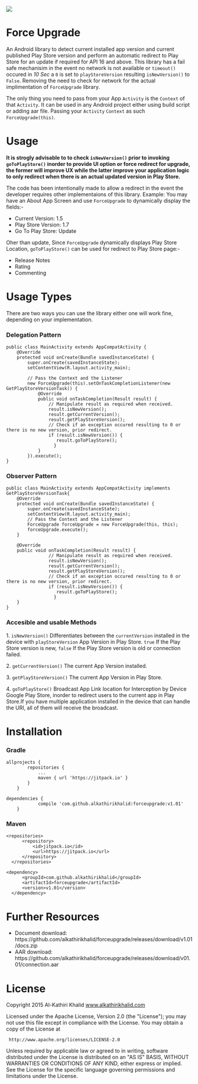 [![](https://jitpack.io/v/alkathirikhalid/forceupgrade.svg)](https://jitpack.io/#alkathirikhalid/forceupgrade)

# Force Upgrade
An Android library to detect current installed app version and current published Play Store version and perform an automatic redirect to Play Store for an update if required for API 16 and above. This library has a fail safe mechanisim in the event no network is not available or <code>timeout()</code> occured in <i>10 Sec</i> a <code>0</code> is set to <code>playStoreVersion</code> resulting <code>isNewVersion()</code> to <code>False</code>. Removing the need to check for network for the actual implimentation of <code>ForceUpgrade</code> library.

The only thing you need to pass from your App <code>Activity</code> is the <code>Context</code> of that <code>Activity</code>. It can be used in any Android project either using build script or adding aar file.
Passing your <code>Activity</code> <code>Context</code> as such <code>ForceUpgrade(this)</code>.

# Usage
<strong>It is strogly advisable to to check <code>isNewVersion()</code> prior to invoking <code>goToPlayStore()</code> inorder to provide UI option or force redirect for upgrade, the former will improve UX while the latter improve your application logic to only redirect when there is an actual updated version in Play Store.</strong>

The code has been intentionally made to allow a redirect in the event the developer requires other implementaions of this library. Example:
You may have an About App Screen and use <code>ForceUpgrade</code> to dynamically display the fields:-
<ul>
<li>Current Version: 1.5</li>
<li>Play Store Version: 1.7</li>
<li>Go To Play Store: Update</li>
</ul>
Oher than update, Since <code>ForceUpgrade</code> dynamically displays Play Store Location, <code>goToPlayStore()</code> can be used for redirect to Play Store page:-
<ul>
<li>Release Notes</li>
<li>Rating</li>
<li>Commenting</li>
</ul>

# Usage Types
There are two ways you can use the library either one will work fine, depending on your implementation.

### Delegation Pattern

```
public class MainActivity extends AppCompatActivity {
    @Override
    protected void onCreate(Bundle savedInstanceState) {
        super.onCreate(savedInstanceState);
        setContentView(R.layout.activity_main);
		
		// Pass the Context and the Listener
        new ForceUpgrade(this).setOnTaskCompletionListener(new GetPlayStoreVersionTask() {
            @Override
            public void onTaskCompletion(Result result) {
				// Manipulate result as required when received.
                result.isNewVersion();
                result.getCurrentVersion();
                result.getPlayStoreVersion();
				// Check if an exception occured resulting to 0 or there is no new version, prior redirect.
                if (result.isNewVersion()) {
                   result.goToPlayStore();
                  }
            }
        }).execute();
}
```
### Observer Pattern

```
public class MainActivity extends AppCompatActivity implements GetPlayStoreVersionTask{
    @Override
    protected void onCreate(Bundle savedInstanceState) {
        super.onCreate(savedInstanceState);
        setContentView(R.layout.activity_main);
		// Pass the Context and the Listener
        ForceUpgrade forceUpgrade = new ForceUpgrade(this, this);
        forceUpgrade.execute();
    }

    @Override
    public void onTaskCompletion(Result result) {
				// Manipulate result as required when received.
                result.isNewVersion();
                result.getCurrentVersion();
                result.getPlayStoreVersion();
				// Check if an exception occured resulting to 0 or there is no new version, prior redirect.
                if (result.isNewVersion()) {
                   result.goToPlayStore();
                  }
    }
}
```

### Accesible and usable Methods
<p>1. <code>isNewVersion()</code> Differentiates between the <code>currentVersion</code> installed in the device with <code>playStoreVersion</code> App Version in Play Store. <code>true</code> If the Play Store version is new, <code>false</code> If the Play Store version is old or connection failed.</p>
<p>2. <code>getCurrentVersion()</code> The current App Version installed.</p>
<p>3. <code>getPlayStoreVersion()</code> The current App Version in Play Store.</p>
<p>4. <code>goToPlayStore()</code> Broadcast App Link location for Interception by Device Google Play Store, inorder to redirect users to the current app in Play Store.If you have multiple application installed in the device that can handle the URI, all of them will receive the broadcast.</p>

# Installation
### Gradle
```
allprojects {
		repositories {
			...
			maven { url 'https://jitpack.io' }
		}
	}
```
```
dependencies {
	        compile 'com.github.alkathirikhalid:forceupgrade:v1.01'
	}
  ```
### Maven
  ```
  <repositories>
		<repository>
		    <id>jitpack.io</id>
		    <url>https://jitpack.io</url>
		</repository>
	</repositories>
  ```
  ```
  <dependency>
	    <groupId>com.github.alkathirikhalid</groupId>
	    <artifactId>forceupgrade</artifactId>
	    <version>v1.01</version>
	</dependency>
  ```
  
# Further Resources
<ul>
<li>Document download: https://github.com/alkathirikhalid/forceupgrade/releases/download/v1.01/docs.zip</li>
<li>AAR download: https://github.com/alkathirikhalid/forceupgrade/releases/download/v01.01/connection.aar</li>
</ul>
  
# License

Copyright 2015 Al-Kathiri Khalid www.alkathirikhalid.com

Licensed under the Apache License, Version 2.0 (the "License");
you may not use this file except in compliance with the License.
You may obtain a copy of the License at

     http://www.apache.org/licenses/LICENSE-2.0

Unless required by applicable law or agreed to in writing, software
distributed under the License is distributed on an "AS IS" BASIS,
WITHOUT WARRANTIES OR CONDITIONS OF ANY KIND, either express or implied.
See the License for the specific language governing permissions and
limitations under the License.
